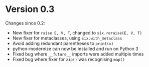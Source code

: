 # Version 0.3

Changes since 0.2:

* New fixer for `raise E, V, T`, changed to `six.reraise(E, V, T)`
* New fixer for metaclasses, using `six.with_metaclass`
* Avoid adding redundant parentheses to `print(x)`
* python-modernize can now be installed and run on Python 3
* Fixed bug where `__future__` imports were added multiple times
* Fixed bug where fixer for `zip()` was recognising `map()`
